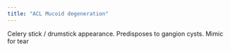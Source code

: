 ```yaml
---
title: "ACL Mucoid degeneration"
---
```

Celery stick / drumstick appearance. Predisposes to gangion cysts. Mimic for tear

